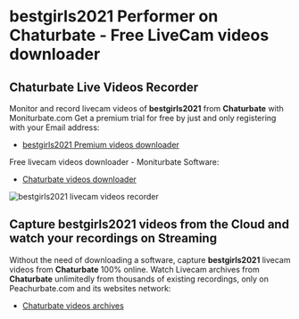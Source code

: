 # bestgirls2021 Performer on Chaturbate - Free LiveCam videos downloader

## Chaturbate Live Videos Recorder

Monitor and record livecam videos of **bestgirls2021** from **Chaturbate** with Moniturbate.com
Get a premium trial for free by just and only registering with your Email address:
* [bestgirls2021 Premium videos downloader](https://moniturbate.com/request-demo-licence-key.html)

Free livecam videos downloader - Moniturbate Software:
* [Chaturbate videos downloader](https://moniturbate.com/moniturbate-download-software.html)

![bestgirls2021 livecam videos recorder](https://peachurnet.com/templates/moniturbate-software.png)


## Capture bestgirls2021 videos from the Cloud and watch your recordings on Streaming

Without the need of downloading a software, capture **bestgirls2021** livecam videos from **Chaturbate** 100% online.
Watch Livecam archives from **Chaturbate** unlimitedly from thousands of existing recordings, only on Peachurbate.com and its websites network:
* [Chaturbate videos archives](https://peachurnet.com/)